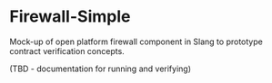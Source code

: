 # Firewall-Simple

Mock-up of open platform firewall component in Slang to prototype contract verification concepts.

(TBD - documentation for running and verifying)